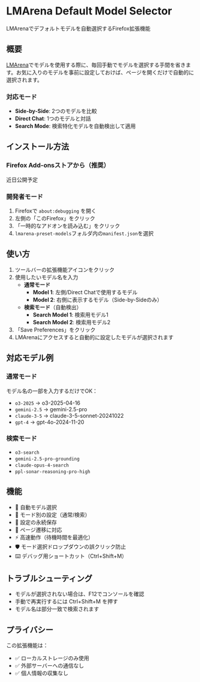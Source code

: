 # LMArena Default Model Selector

LMArenaでデフォルトモデルを自動選択するFirefox拡張機能

## 概要

[LMArena](https://lmarena.ai/)でモデルを使用する際に、毎回手動でモデルを選択する手間を省きます。お気に入りのモデルを事前に設定しておけば、ページを開くだけで自動的に選択されます。

### 対応モード
- **Side-by-Side**: 2つのモデルを比較
- **Direct Chat**: 1つのモデルと対話
- **Search Mode**: 検索特化モデルを自動検出して適用

## インストール方法

### Firefox Add-onsストアから（推奨）
近日公開予定

### 開発者モード
1. Firefoxで `about:debugging` を開く
2. 左側の「このFirefox」をクリック
3. 「一時的なアドオンを読み込む」をクリック
4. `lmarena-preset-models`フォルダ内の`manifest.json`を選択

## 使い方

1. ツールバーの拡張機能アイコンをクリック
2. 使用したいモデル名を入力
   - **通常モード**
     - **Model 1**: 左側/Direct Chatで使用するモデル
     - **Model 2**: 右側に表示するモデル（Side-by-Sideのみ）
   - **検索モード**（自動検出）
     - **Search Model 1**: 検索用モデル1
     - **Search Model 2**: 検索用モデル2
3. 「Save Preferences」をクリック
4. LMArenaにアクセスすると自動的に設定したモデルが選択されます

## 対応モデル例

### 通常モード
モデル名の一部を入力するだけでOK：
- `o3-2025` → o3-2025-04-16
- `gemini-2.5` → gemini-2.5-pro
- `claude-3-5` → claude-3-5-sonnet-20241022
- `gpt-4` → gpt-4o-2024-11-20

### 検索モード
- `o3-search`
- `gemini-2.5-pro-grounding`
- `claude-opus-4-search`
- `ppl-sonar-reasoning-pro-high`

## 機能

- 🚀 自動モデル選択
- 🎯 モード別の設定（通常/検索）
- 💾 設定の永続保存
- 🔄 ページ遷移に対応
- ⚡ 高速動作（待機時間を最適化）
- 🛡️ モード選択ドロップダウンの誤クリック防止
- ⌨️ デバッグ用ショートカット（Ctrl+Shift+M）

## トラブルシューティング

- モデルが選択されない場合は、F12でコンソールを確認
- 手動で再実行するには Ctrl+Shift+M を押す
- モデル名は部分一致で検索されます

## プライバシー

この拡張機能は：
- ✅ ローカルストレージのみ使用
- ✅ 外部サーバーへの通信なし
- ✅ 個人情報の収集なし
